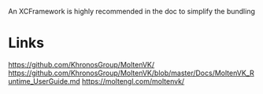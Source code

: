 An XCFramework is highly recommended in the doc to simplify the bundling

# Links

https://github.com/KhronosGroup/MoltenVK/
https://github.com/KhronosGroup/MoltenVK/blob/master/Docs/MoltenVK_Runtime_UserGuide.md
https://moltengl.com/moltenvk/
